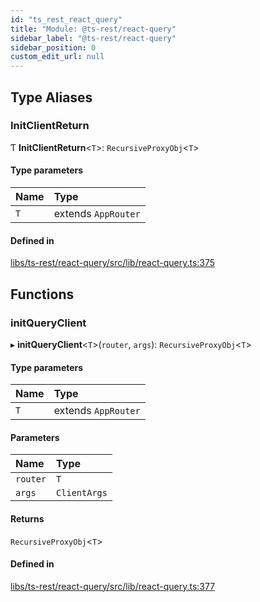 ```yaml
---
id: "ts_rest_react_query"
title: "Module: @ts-rest/react-query"
sidebar_label: "@ts-rest/react-query"
sidebar_position: 0
custom_edit_url: null
---
```


## Type Aliases

### InitClientReturn

Ƭ **InitClientReturn**<`T`\>: `RecursiveProxyObj`<`T`\>

#### Type parameters

| Name | Type |
| :------ | :------ |
| `T` | extends `AppRouter` |

#### Defined in

[libs/ts-rest/react-query/src/lib/react-query.ts:375](https://github.com/oliverbutler/tscont/blob/a69280b/libs/ts-rest/react-query/src/lib/react-query.ts#L375)

## Functions

### initQueryClient

▸ **initQueryClient**<`T`\>(`router`, `args`): `RecursiveProxyObj`<`T`\>

#### Type parameters

| Name | Type |
| :------ | :------ |
| `T` | extends `AppRouter` |

#### Parameters

| Name | Type |
| :------ | :------ |
| `router` | `T` |
| `args` | `ClientArgs` |

#### Returns

`RecursiveProxyObj`<`T`\>

#### Defined in

[libs/ts-rest/react-query/src/lib/react-query.ts:377](https://github.com/oliverbutler/tscont/blob/a69280b/libs/ts-rest/react-query/src/lib/react-query.ts#L377)
